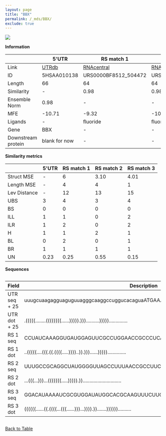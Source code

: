 ```yaml
---
layout: page
title: "BBX"
permalink: /_mds/BBX/
exclude: true
---
```




![](../../alns_9.28.22/aln_5HSAA010138_0.971.png?raw=true)


**Information**

| | 5'UTR       | RS match 1   | RS match 2  | RS match 3 |
| ---- | ----------- | ----------- | ----------- | ----------- |
| Link | <a href="http://utrdb.ba.itb.cnr.it/getutr/5HSAA010138/1" target="_blank" rel="noopener noreferrer">UTRdb</a>   | <a href="https://rnacentral.org/rna/URS0000BF8512/504472" target="_blank" rel="noopener noreferrer">RNAcentral</a>     |<a href="https://rnacentral.org/rna/URS00009FBB07/1678841" target="_blank" rel="noopener noreferrer">RNAcentral</a>  | <a href="https://rnacentral.org/rna/URS000080E2FB/1423" target="_blank" rel="noopener noreferrer">RNAcentral</a>   |
| ID | 5HSAA010138     | URS0000BF8512_504472     | URS00009FBB07_1678841     | URS000080E2FB_1423     |
| Length | 66     |  64    | 64   |  67    |
| Similarity | - | 0.98 | 0.98 | 0.98 |
| Ensemble Norm | 0.98 | - | - | - |
| MFE | -10.71 | -9.32 | -10.07 | -16.34 |
| Ligands | - | fluoride | fluoride | guanine |
| Gene | BBX | - | - | - |
| Downstream protein | blank for now    |    -    | -  | - |


**Similarity metrics**

| | 5'UTR       | RS match 1   | RS match 2  | RS match 3 |
| ---- | ----------- | ----------- | ----------- | ----------- |
| Struct MSE | - | 6 | 3.10 | 4.01 |
| Length MSE | - | 4 | 4 | 1 |
| Lev Distance | - | 12 | 13 | 15 |
| UBS| 3 | 4 | 3 | 4 |
| BS | 0 | 0 | 0 | 0 |
| ILL | 1 | 1 | 0 | 2 |
| ILR | 1 | 2 | 0 | 2 |
| H | 1 | 1 | 2 | 1 |
| BL | 0 | 2 | 0 | 1 |
| BR | 1 | 1 | 1 | 1 |
| UN | 0.23 | 0.25 | 0.55 | 0.15 |

**Sequences**


<div style="overflow-x:auto;">

<table>
<colgroup>
<col width="30%" />
<col width="70%" />
</colgroup>
<thead>
<tr class="header">
<th>Field</th>
<th>Description</th>
</tr>
</thead>
<tbody>
<tr>
<td markdown="span">UTR seq + 25 </td>
<td markdown="span"> uuugcuaagagguaguguuagggcaaggccuggucacaguaATGAAAGGCAGTAATAGAAATAAGG </td>
</tr>
<tr>
<td markdown="span">UTR dot + 25  </td>
<td markdown="span"> .(((((........((((((((......))))).)))..........)))))..............
</td>
</tr>


<tr>
<td markdown="span">RS 1 seq </td>
<td markdown="span"> CCUAUCAAAGGUGAUGGAGUUCGCCUGGAACCGCCCUCAAAAAGCUGAUAACUCCUGUAUUCGU
</td>
</tr>


<tr>
<td markdown="span">RS 1 dot </td>
<td markdown="span"> ..(((((....(((.((.((((.....))))..)).)))......)))))..............
</td>
</tr>


<tr>
<td markdown="span">RS 2 seq </td>
<td markdown="span"> UUUGCCGCAGGCUAUGGGGUUAGCCUUUAACCGCCUUCAACAAGCUGAUAACUCCUGGAUGAUU
</td>
</tr>


<tr>
<td markdown="span">RS 2 dot </td>
<td markdown="span"> ...(((...)))...(((((((.....))))).)).............................
</td>
</tr>


<tr>
<td markdown="span">RS 3 seq </td>
<td markdown="span"> GGACAUAAAAUCGCGUGGAUAUGGCACGCAAGUUUCUUCCGGGCACCGUAAAUGUCCGACUAUGUCC
</td>
</tr>


<tr>
<td markdown="span">RS 3 dot </td>
<td markdown="span"> ((((((......((.((((...(((......)))...)))).)).......))))))..........
</td>
</tr>

</tbody>
</table>


</div>


[Back to Table](../../display)
